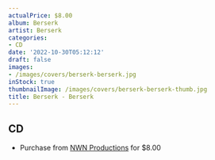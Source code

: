 ```yaml
---
actualPrice: $8.00
album: Berserk
artist: Berserk
categories:
- CD
date: '2022-10-30T05:12:12'
draft: false
images:
- /images/covers/berserk-berserk.jpg
inStock: true
thumbnailImage: /images/covers/berserk-berserk-thumb.jpg
title: Berserk - Berserk
---
```


## CD
* Purchase from [NWN Productions](http://shop.nwnprod.com/index.php?route=product/product&path=93&product_id=28916&sort=pd.name&order=ASC) for $8.00
